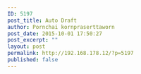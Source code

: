 ```yaml
---
ID: 5197
post_title: Auto Draft
author: Pornchai kornpraserttaworn
post_date: 2015-10-01 17:50:27
post_excerpt: ""
layout: post
permalink: http://192.168.178.12/?p=5197
published: false
---
```

